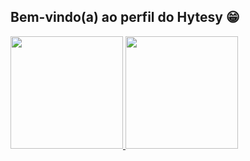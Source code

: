 ## Bem-vindo(a) ao perfil do Hytesy 😁

 <div>
   <a href="https://github.com/Hytesy">
   <img height="180em" src="https://github-readme-stats.vercel.app/api?username=Hytesy&show_icons=true&theme=tokyonight&include_all_commits=true&count_private=true"/>
   <img height="180em" src="https://github-readme-stats.vercel.app/api/top-langs/?username=Hytesy&layout=compact&langs_count=6&theme=tokyonight"/>
</div>
    
<div style="display: inline_block"><br>
  
</div>
 
<br>
 
 
<div> 
  


</div>
   
